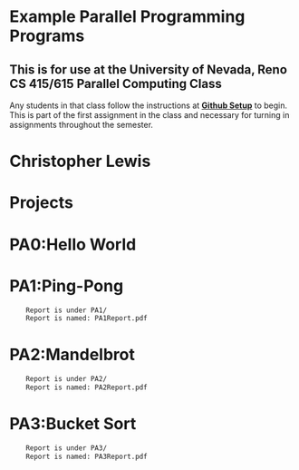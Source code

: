 # Example Parallel Programming Programs
## This is for use at the University of Nevada, Reno CS 415/615 Parallel Computing Class
Any students in that class follow the instructions at [**Github Setup**](https://github.com/cs415-615/template/wiki/Github-Setup) to begin. This is part of the first assignment in the class and necessary for turning in assignments throughout the semester.

# Christopher Lewis

# Projects

# PA0:Hello World
# PA1:Ping-Pong
```bash
	Report is under PA1/
	Report is named: PA1Report.pdf
```
# PA2:Mandelbrot
```bash
	Report is under PA2/
	Report is named: PA2Report.pdf
```
# PA3:Bucket Sort
```bash
	Report is under PA3/
	Report is named: PA3Report.pdf
```